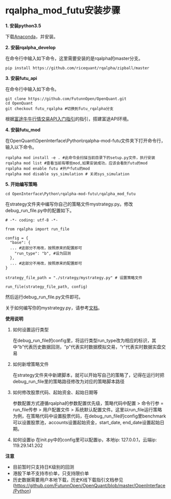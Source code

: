 # rqalpha_mod_futu安装步骤
**1. 安装python3.5**

下载[Anaconda](https://mirrors.tuna.tsinghua.edu.cn/anaconda/archive/Anaconda3-4.2.0-Windows-x86_64.exe)，并安装。

**2. 安装rqalpha_develop**

在命令行中输入如下命令，这里需要安装的是rqalpha的master分支。

```
pip install https://github.com/ricequant/rqalpha/zipball/master
```

**3. 安装futu_api**

在命令行中输入如下命令。

```
git clone https://github.com/FutunnOpen/OpenQuant.git
cd OpenQuant
git checkout futu_rqalpha #切换到futu_rqalpha分支
```

根据[富途牛牛行情交易API入门指引](https://github.com/FutunnOpen/OpenQuant/blob/master/OpenInterface/Python/%E5%85%A5%E9%97%A8%E6%8C%87%E5%BC%95%E5%8F%8A%E6%8E%A5%E5%8F%A3%E6%96%87%E6%A1%A3/%E5%AF%8C%E9%80%94%E7%89%9B%E7%89%9B%E8%A1%8C%E6%83%85%E4%BA%A4%E6%98%93API%E5%85%A5%E9%97%A8%E6%8C%87%E5%BC%95.md)的指引，搭建富途API环境。

**4. 安装futu_mod**

在OpenQuant\OpenInterface\Python\rqalpha-mod-futu文件夹下打开命令行，输入以下命令。
```
rqalpha mod install -e . #此命令会扫描当前目录下的setup.py文件，执行安装
rqalpha mod list #查看当前有哪些mod,如果安装成功，应该会看到futu的mod
rqalpha mod enable futu #开户futu的mod
rqalpha mod disable sys_simulation # 关闭sys_simulation
```

**5. 开始编写策略**
```
cd OpenInterface\Python\rqalpha-mod-futu\rqalpha_mod_futu
```

在strategy文件夹中编写你自己的策略文件mystrategy.py。修改debug_run_file.py中的配置如下。


```
# -*- coding: utf-8 -*-

from rqalpha import run_file

config = {
  "base": {
  ... #这部分不用改，按照原来的配置即可
    "run_type": "b", #设为回测
  },
  ... #这部分不用改，按照原来的配置即可
}

strategy_file_path = "./strategy/mystrategy.py" # 设置策略文件

run_file(strategy_file_path, config)
```

然后运行debug_run_file.py文件即可。

关于如何编写你的mystrategy.py，请参考[文档](http://rqalpha.readthedocs.io/zh_CN/latest/intro/overview.html)。

**使用说明**

1. 如何设置运行类型

   在debug_run_file的config里，将运行类型run_type改为相应的标识，其中“b”代表历史数据回测，“p”代表实时数据模拟交易，“r”代表实时数据实盘交易

2. 如何新增策略文件

   在strategy文件夹中新建脚本，就可以开始写自己的策略了，记得在运行时把debug_run_file里的策略路径修改为对应的策略脚本路径

3. 如何修改股票代码、起始资金、起始日期等

   参数配置方式遵循rqalpha的参数配置优先级，策略代码中配置 > 命令行参 = run_file传参 > 用户配置文件 > 系统默认配置文件。这里以run_file运行策略为例，在策略代码中设置股票代码，在debug_run_file的config里benchmark可以设置股票池，accounts设置起始资金，start_date, end_date设置起始日期。
   
4. 如何设置ip
   在init.py中的config里可以配置ip，本地ip: 127.0.0.1，云端ip: 119.29.141.202

**注意**

* 目前暂时只支持日K级别的回测
* 港股下单不支持市价单，只支持限价单
* 历史数据需要用户本地下载，历史K线下载指引文档参见(https://github.com/FutunnOpen/OpenQuant/blob/master/OpenInterface/Python)

